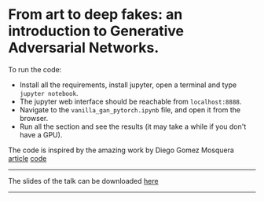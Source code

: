#  From art to deep fakes: an introduction to Generative Adversarial Networks.

To run the code:

- Install all the requirements, install jupyter, open a terminal and type `jupyter notebook`.
- The jupyter web interface should be reachable from `localhost:8888`.
- Navigate to the `vanilla_gan_pytorch.ipynb` file, and open it from the browser.
- Run all the section and see the results (it may take a while if you don't have a GPU). 

The code is inspired by the amazing work by Diego Gomez Mosquera [article](https://medium.com/ai-society/gans-from-scratch-1-a-deep-introduction-with-code-in-pytorch-and-tensorflow-cb03cdcdba0f) [code](https://github.com/diegoalejogm/gans)

-----

The slides of the talk can be downloaded [here](https://www.slideshare.net/GabrieleGraffieti/from-art-to-deepfakes-an-introduction-to-generative-adversarial-networks)

----
